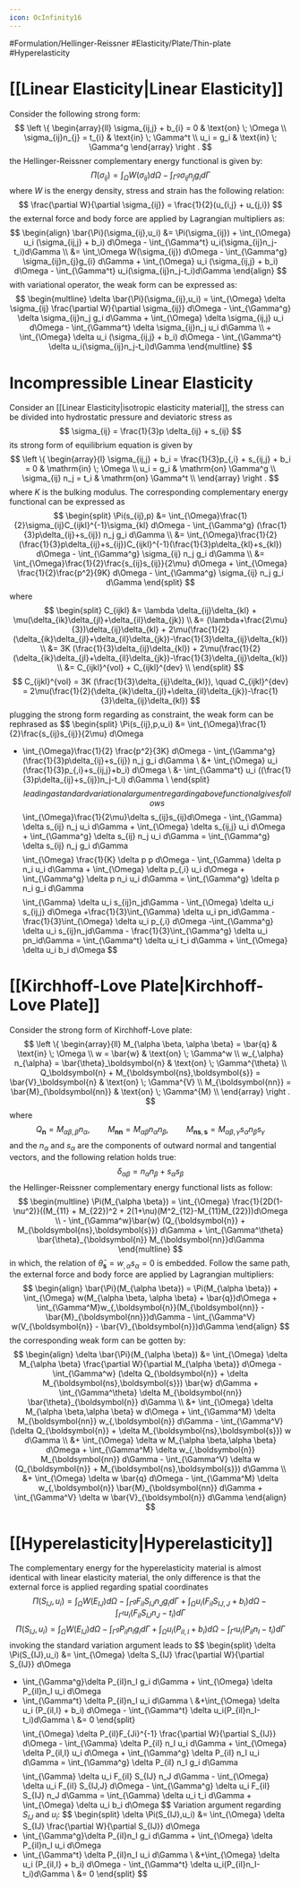 ```yaml
---
icon: OcInfinity16
---
```


#Formulation/Hellinger-Reissner #Elasticity/Plate/Thin-plate #Hyperelasticity 
# [[Linear Elasticity|Linear Elasticity]]

Consider the following strong form:
$$
\left \{
\begin{array}{ll}
    \sigma_{ij,j} + b_{i} = 0 & \text{on} \; \Omega \\
    \sigma_{ij}n_{j} = t_{i} & \text{in} \; \Gamma^t \\
    u_i  = g_i & \text{in} \; \Gamma^g
\end{array}
\right .
$$
the Hellinger-Reissner complementary energy functional is given by:
$$
\Pi(\sigma_{ij}) = \int_\Omega W(\sigma_{ij}) d\Omega - \int_{\Gamma^g} \sigma_{ij}n_{j}g_{i} d\Gamma
$$
where $W$ is the energy density, stress and strain has the following relation:
$$
\frac{\partial W}{\partial \sigma_{ij}} = \frac{1}{2}(u_{i,j} + u_{j,i})
$$
the external force and body force are applied by Lagrangian multipliers as:
$$
\begin{align}
    \bar{\Pi}(\sigma_{ij},u_i) &= \Pi(\sigma_{ij}) + \int_{\Omega} u_i (\sigma_{ij,j} + b_i) d\Omega - \int_{\Gamma^t} u_i(\sigma_{ij}n_j-t_i)d\Gamma \\
    &= \int_\Omega W(\sigma_{ij}) d\Omega - \int_{\Gamma^g} \sigma_{ij}n_{j}g_{i} d\Gamma  + \int_{\Omega} u_i (\sigma_{ij,j} + b_i) d\Omega - \int_{\Gamma^t} u_i(\sigma_{ij}n_j-t_i)d\Gamma
\end{align}
$$
with variational operator, the weak form can be expressed as:
$$
\begin{multline}
    \delta \bar{\Pi}(\sigma_{ij},u_i) = \int_{\Omega} \delta \sigma_{ij} \frac{\partial W}{\partial \sigma_{ij}} d\Omega - \int_{\Gamma^g} \delta \sigma_{ij}n_j g_i d\Gamma + \int_{\Omega} \delta \sigma_{ij,j} u_i d\Omega - \int_{\Gamma^t} \delta \sigma_{ij}n_j u_i d\Gamma \\
    + \int_{\Omega} \delta u_i (\sigma_{ij,j} + b_i) d\Omega - \int_{\Gamma^t} \delta u_i(\sigma_{ij}n_j-t_i)d\Gamma
\end{multline}
$$
# Incompressible Linear Elasticity
Consider an [[Linear Elasticity|isotropic elasticity material]], the stress can be divided into hydrostatic pressure and deviatoric stress as
$$
\sigma_{ij} = \frac{1}{3}p \delta_{ij} + s_{ij}
$$
its strong form of equilibrium equation is given by
$$
\left \{
\begin{array}{l}
\sigma_{ij,j} + b_i = \frac{1}{3}p_{,i} + s_{ij,j} + b_i = 0 & \mathrm{in} \; \Omega \\
u_i = g_i & \mathrm{on} \Gamma^g \\
\sigma_{ij} n_j = t_i & \mathrm{on} \Gamma^t \\
\end{array}
\right .
$$
where $K$ is the bulking modulus. The corresponding complementary energy functional can be expressed as
$$
\begin{split}
\Pi(s_{ij},p) &= \int_{\Omega}\frac{1}{2}\sigma_{ij}C_{ijkl}^{-1}\sigma_{kl} d\Omega - \int_{\Gamma^g} (\frac{1}{3}p\delta_{ij}+s_{ij}) n_j g_i d\Gamma \\
&= \int_{\Omega}\frac{1}{2}(\frac{1}{3}p\delta_{ij}+s_{ij})C_{ijkl}^{-1}(\frac{1}{3}p\delta_{kl}+s_{kl}) d\Omega - \int_{\Gamma^g} \sigma_{ij} n_j g_i d\Gamma \\
&= \int_{\Omega}\frac{1}{2}\frac{s_{ij}s_{ij}}{2\mu} d\Omega + \int_{\Omega} \frac{1}{2}\frac{p^2}{9K} d\Omega - \int_{\Gamma^g} \sigma_{ij} n_j g_i d\Gamma
\end{split}
$$
where
$$
\begin{split}
C_{ijkl} &= \lambda \delta_{ij}\delta_{kl} + \mu(\delta_{ik}\delta_{jl}+\delta_{il}\delta_{jk}) \\
&= (\lambda+\frac{2\mu}{3})\delta_{ij}\delta_{kl} + 2\mu(\frac{1}{2}(\delta_{ik}\delta_{jl}+\delta_{il}\delta_{jk})-\frac{1}{3}\delta_{ij}\delta_{kl}) \\
&= 3K (\frac{1}{3}\delta_{ij}\delta_{kl}) + 2\mu(\frac{1}{2}(\delta_{ik}\delta_{jl}+\delta_{il}\delta_{jk})-\frac{1}{3}\delta_{ij}\delta_{kl}) \\
&= C_{ijkl}^{vol} + C_{ijkl}^{dev} \\
\end{split}
$$
$$
C_{ijkl}^{vol} = 3K (\frac{1}{3}\delta_{ij}\delta_{kl}), \quad C_{ijkl}^{dev} = 2\mu(\frac{1}{2}(\delta_{ik}\delta_{jl}+\delta_{il}\delta_{jk})-\frac{1}{3}\delta_{ij}\delta_{kl})
$$
plugging the strong form regarding as constraint, the weak form can be rephrased as
$$
\begin{split}
\Pi(s_{ij},p,u_i) &= \int_{\Omega}\frac{1}{2}\frac{s_{ij}s_{ij}}{2\mu} d\Omega
+ \int_{\Omega}\frac{1}{2} \frac{p^2}{3K} d\Omega - \int_{\Gamma^g} (\frac{1}{3}p\delta_{ij}+s_{ij}) n_j g_i d\Gamma \\
&+ \int_{\Omega} u_i (\frac{1}{3}p_{,i}+s_{ij,j}+b_i) d\Omega \\
&- \int_{\Gamma^t} u_i ((\frac{1}{3}p\delta_{ij}+s_{ij})n_j-t_i) d\Gamma \\
\end{split}
$$
leading a standard variational argument regarding above functional gives follows
$$
\int_{\Omega}\frac{1}{2\mu}\delta s_{ij}s_{ij}d\Omega - \int_{\Gamma} \delta s_{ij} n_j u_i d\Gamma + \int_{\Omega} \delta s_{ij,j} u_i d\Omega + \int_{\Gamma^g} \delta s_{ij} n_j u_i d\Gamma = \int_{\Gamma^g} \delta s_{ij} n_j g_i d\Gamma
$$
$$
\int_{\Omega} \frac{1}{K} \delta p p d\Omega - \int_{\Gamma} \delta p n_i u_i d\Gamma + \int_{\Omega} \delta p_{,i} u_i d\Omega + \int_{\Gamma^g} \delta p n_i u_i d\Gamma = \int_{\Gamma^g} \delta p n_i g_i d\Gamma
$$
$$
\int_{\Gamma} \delta u_i s_{ij}n_jd\Gamma - \int_{\Omega} \delta u_i s_{ij,j} d\Omega
+\frac{1}{3}\int_{\Gamma} \delta u_i pn_id\Gamma - \frac{1}{3}\int_{\Omega} \delta u_i p_{,i} d\Omega 
-\int_{\Gamma^g} \delta u_i s_{ij}n_jd\Gamma - \frac{1}{3}\int_{\Gamma^g} \delta u_i pn_id\Gamma =
\int_{\Gamma^t} \delta u_i t_i d\Gamma + \int_{\Omega} \delta u_i b_i d\Omega
$$


# [[Kirchhoff-Love Plate|Kirchhoff-Love Plate]]

Consider the strong form of Kirchhoff-Love plate:
$$
\left \{
\begin{array}{ll}
    M_{\alpha \beta, \alpha \beta} = \bar{q} & \text{in} \; \Omega \\
    w = \bar{w} & \text{on} \; \Gamma^w \\
    w_{,\alpha} n_{\alpha} = \bar{\theta}_\boldsymbol{n} & \text{on} \; \Gamma^{\theta} \\
    Q_\boldsymbol{n} + M_{\boldsymbol{ns},\boldsymbol{s}} = \bar{V}_\boldsymbol{n} & \text{on} \; \Gamma^{V} \\
    M_{\boldsymbol{nn}} = \bar{M}_{\boldsymbol{nn}} & \text{on} \; \Gamma^{M} \\
\end{array}
\right .
$$
where
$$
Q_{\boldsymbol{n}} = M_{\alpha \beta, \beta} n_{\alpha}, \qquad M_{\boldsymbol{nn}} = M_{\alpha \beta} n_\alpha n_\beta, \qquad M_{\boldsymbol{ns},\boldsymbol{s}} = M_{\alpha \beta, \gamma}s_{\alpha} n_{\beta} s_{\gamma}
$$
and the $n_{\alpha}$ and $s_{\alpha}$ are the components of outward normal and tangential vectors, and the following relation holds true:
$$
\delta_{\alpha \beta} = n_{\alpha}n_{\beta} + s_{\alpha}s_{\beta}
$$
the Hellinger-Reissner complementary energy functional lists as follow:
$$
\begin{multline}
    \Pi(M_{\alpha \beta}) = \int_{\Omega} \frac{1}{2D(1-\nu^2)}((M_{11} + M_{22})^2 + 2(1+\nu)(M^2_{12}-M_{11}M_{22}))d\Omega \\
    - \int_{\Gamma^w}\bar{w} (Q_{\boldsymbol{n}} + M_{\boldsymbol{ns},\boldsymbol{s}}) d\Gamma + \int_{\Gamma^\theta} \bar{\theta}_{\boldsymbol{n}} M_{\boldsymbol{nn}}d\Gamma
\end{multline}
$$
in which, the relation of $\bar{\theta}_{\boldsymbol{s}} = w_{,\alpha}s_{\alpha} = 0$ is embedded. Follow the same path, the external force and body force are applied by Lagrangian multipliers:
$$
\begin{align}
    \bar{\Pi}(M_{\alpha \beta}) = \Pi(M_{\alpha \beta}) + \int_{\Omega} w(M_{\alpha \beta, \alpha \beta} + \bar{q})d\Omega + \int_{\Gamma^M}w_{,\boldsymbol{n}}(M_{\boldsymbol{nn}} - \bar{M}_{\boldsymbol{nn}})d\Gamma - \int_{\Gamma^V} w(V_{\boldsymbol{n}} - \bar{V}_{\boldsymbol{n}})d\Gamma
\end{align}
$$
the corresponding weak form can be gotten by:
$$
\begin{align}
\delta \bar{\Pi}(M_{\alpha \beta}) &= \int_{\Omega} \delta M_{\alpha \beta} \frac{\partial W}{\partial M_{\alpha \beta}} d\Omega - \int_{\Gamma^w} (\delta Q_{\boldsymbol{n}} + \delta M_{\boldsymbol{ns},\boldsymbol{s}}) \bar{w} d\Gamma + \int_{\Gamma^\theta} \delta M_{\boldsymbol{nn}} \bar{\theta}_{\boldsymbol{n}} d\Gamma \\
&+ \int_{\Omega} \delta M_{\alpha \beta,\alpha \beta} w d\Omega + \int_{\Gamma^M} \delta M_{\boldsymbol{nn}} w_{,\boldsymbol{n}} d\Gamma - \int_{\Gamma^V} (\delta Q_{\boldsymbol{n}} + \delta M_{\boldsymbol{ns},\boldsymbol{s}}) w d\Gamma \\
&+ \int_{\Omega} \delta w M_{\alpha \beta,\alpha \beta} d\Omega + \int_{\Gamma^M} \delta w_{,\boldsymbol{n}} M_{\boldsymbol{nn}} d\Gamma - \int_{\Gamma^V} \delta w (Q_{\boldsymbol{n}} + M_{\boldsymbol{ns},\boldsymbol{s}}) d\Gamma \\
&+ \int_{\Omega} \delta w \bar{q} d\Omega - \int_{\Gamma^M} \delta w_{,\boldsymbol{n}} \bar{M}_{\boldsymbol{nn}} d\Gamma + \int_{\Gamma^V} \delta w \bar{V}_{\boldsymbol{n}} d\Gamma
\end{align}
$$

# [[Hyperelasticity|Hyperelasticity]]
The complementary energy for the hyperelasticity material is almost identical with linear elasticity material, the only difference is that the external force is applied regarding spatial coordinates
$$
\Pi(S_{IJ},u_i) = \int_{\Omega} W(E_{IJ}) d\Omega - \int_{\Gamma^g} F_{iI} S_{IJ} n_J g_i d\Gamma + \int_{\Omega} u_i (F_{iI}S_{IJ,J} + b_i) d\Omega - \int_{\Gamma^t} u_i(F_{iI}S_{IJ}n_J-t_i)d\Gamma
$$
$$
\Pi(S_{IJ},u_i) = \int_{\Omega} W(E_{IJ}) d\Omega - \int_{\Gamma^g} P_{iI} n_I g_i d\Gamma + \int_{\Omega} u_i (P_{iI,I} + b_i) d\Omega - \int_{\Gamma^t} u_i(P_{iI}n_I-t_i)d\Gamma
$$
invoking the standard variation argument leads to
$$
\begin{split}
\delta \Pi(S_{IJ},u_i) &= \int_{\Omega} \delta S_{IJ} \frac{\partial W}{\partial S_{IJ}} d\Omega
- \int_{\Gamma^g}\delta P_{iI}n_I g_i d\Gamma + \int_{\Omega} \delta P_{iI}n_I u_i d\Omega
- \int_{\Gamma^t} \delta P_{iI}n_I u_i d\Gamma \\
&+\int_{\Omega} \delta u_i (P_{iI,I} + b_i) d\Omega - \int_{\Gamma^t} \delta u_i(P_{iI}n_I-t_i)d\Gamma \\
&= 0
\end{split}
$$
$$
\int_{\Omega} \delta P_{iI}F_{Ji}^{-1} \frac{\partial W}{\partial S_{IJ}} d\Omega - \int_{\Gamma} \delta P_{iI} n_I u_i d\Gamma + \int_{\Omega} \delta P_{iI,I} u_i d\Omega + \int_{\Gamma^g} \delta P_{iI} n_I u_i d\Gamma = \int_{\Gamma^g} \delta P_{iI} n_I g_i d\Gamma
$$
$$
\int_{\Gamma} \delta u_i F_{iI} S_{IJ} n_J d\Gamma - \int_{\Omega} \delta u_i F_{iI} S_{IJ,J} d\Omega - \int_{\Gamma^g} \delta u_i F_{iI} S_{IJ} n_J d\Gamma = \int_{\Gamma} \delta u_i t_i d\Gamma + \int_{\Omega} \delta u_i b_i d\Omega
$$
Variation argument regarding $S_{IJ}$ and $u_i$:
$$
\begin{split}
\delta \Pi(S_{IJ},u_i) &= \int_{\Omega} \delta S_{IJ} \frac{\partial W}{\partial S_{IJ}} d\Omega
- \int_{\Gamma^g}\delta P_{iI}n_I g_i d\Gamma + \int_{\Omega} \delta P_{iI}n_I u_i d\Omega
- \int_{\Gamma^t} \delta P_{iI}n_I u_i d\Gamma \\
&+\int_{\Omega} \delta u_i (P_{iI,I} + b_i) d\Omega - \int_{\Gamma^t} \delta u_i(P_{iI}n_I-t_i)d\Gamma \\
&= 0
\end{split}
$$
